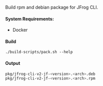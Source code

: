 Build rpm and debian package for JFrog CLI.

#### System Requirements:

- Docker

#### Build
`./build-scripts/pack.sh --help`

#### Output
```bash
pkg/jfrog-cli-v2-jf-<version>.<arch>.deb
pkg/jfrog-cli-v2-jf-<version>.<arch>.rpm
```